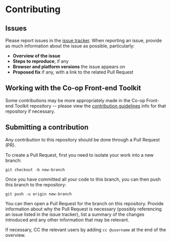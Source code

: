 # Contributing

## Issues

Please report issues in the [issue tracker](https://github.com/coopdigital/single-site-styleguide/issues). When reporting an issue, provide as much information about the issue as possible, particularly:

- **Overview of the issue**
- **Steps to reproduce**, if any
- **Browser and platform versions** the issue appears on
- **Proposed fix** if any, with a link to the related Pull Request

## Working with the Co-op Front-end Toolkit

Some contributions may be more appropriately made in the Co-op Front-end Toolkit repository -- please view the [contribution guidelines](https://github.com/coopdigital/coop-frontend-toolkit/blob/master/CONTRIBUTING.md) info for that repository if necessary.

## Submitting a contribution

Any contribution to this repository should be done through a Pull Request (PR).

To create a Pull Request, first you need to isolate your work into a new branch:

```
git checkout -b new-branch
```

Once you have committed all your code to this branch, you can then push this branch to the repository:

```
git push -u origin new-branch
```

You can then open a Pull Request for the branch on this repository. Provide information about why the Pull Request is necessary (possibly referencing an issue listed in the issue tracker), list a summary of the changes introduced and any other information that may be relevant.

If necessary, CC the relevant users by adding `cc @username` at the end of the overview.
